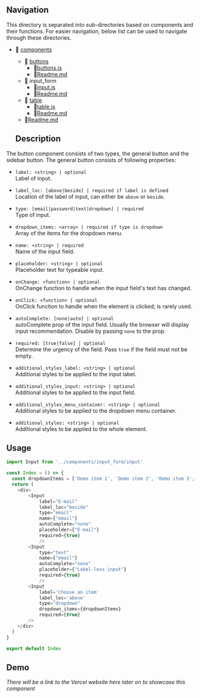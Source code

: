 ## Navigation

This directory is separated into sub-directories based on components and their functions. For easier navigation, below list can be used to navigate through these directories. 

- 📁 [components](./components/)
    - 📁 [buttons](../buttons/)
        - 📄[buttons.js](../buttons/buttons.js)
        - 📄[Readme.md](../buttons/readme.md)
    - 📁 input_form
        - 📄[input.js](./input.js)
        - 📄[Readme.md](./readme.md)
    - 📁 [table](../table/)
        - 📄[table.js](../table/table.js)
        - 📄[Readme.md](../table/readme.md)
    - 📄[Readme.md](../readme.md)

    ## Description

The button component consists of two types, the general button and the sidebar button. The general button consists of following properties:
- `label: <string> | optional` <br>
Label of input.
- `label_loc: [above|beside] | required if label is defined`<br>
Location of the label of input, can either be `above` or `beside`.
- `type: [email|password|text|dropdown] | required`<br>
Type of input.
- `dropdown_items: <array> | required if type is dropdown` <br>
Array of the items for the dropdown menu.
- `name: <string> | required` <br>
Name of the input field.
- `placeholder: <string> | optional` <br>
Placeholder text for typeable input.
- `onChange: <function> | optional` <br>
OnChange function to handle when the input field's text has changed.
- `onClick: <function> | optional` <br>
OnClick function to handle when the element is clicked; is rarely used.
- `autoComplete: [none|auto] | optional` <br>
autoComplete prop of the input field. Usually the browser will display input recommendation. Disable by passing `none` to the prop.
- `required: [true|false] | optional` <br>
Determine the urgency of the field. Pass `true` if the field must not be empty.
- `additional_styles_label: <string> | optional` <br>
Additional styles to be applied to the input label.
- `additional_styles_input: <string> | optional` <br> 
Additional styles to be applied to the input field.
- `additional_styles_menu_container: <string> | optional` <br> 
Additional styles to be applied to the dropdown menu container.

- `additional_styles: <string> | optional` <br> 
Additional styles to be applied to the whole element. 


## Usage
```js
import Input from '../components/input_form/input'

const Index = () => {
  const dropdownItems = ['Demo item 1', 'Demo item 2', 'Demo item 3', 'Demo item 4', 'Demo item 5', 'Demo item 6', 'Demo item 7', 'Demo item 8', 'Demo item 9']
  return (
    <div>
        <Input
            label="E-mail"
            label_loc="beside"
            type="email"
            name={"email"}
            autoComplete="none"
            placeholder={"E-mail"}
            required={true}
            />
        <Input
            type="text"
            name={"email"}
            autoComplete="none"
            placeholder={"Label-less input"}
            required={true}
            />
        <Input
            label='Choose an item'
            label_loc='above'
            type="dropdown"
            dropdown_items={dropdownItems}
            required={true}
        />
    </div>
  )
}

export default Index
```

## Demo
*There will be a link to the Vercel website here later on to showcase this component*